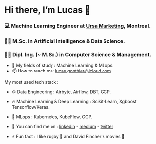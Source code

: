 # Hi there, I’m Lucas 👋 #
### :computer: Machine Learning Engineer at [Ursa Marketing](https://ursa.marketing/en/), Montreal.
### 
### :man_student: M.Sc. in Artificial Intelligence & Data Science. ###
### :man_student: Dipl. Ing. (~ M.Sc.) in Computer Science & Management. ###

- 👀 My fields of study : Machine Learning & MLops.
- 📫 How to reach me: lucas.gonthier@icloud.com

My most used tech stack :
  - :gear: Data Engineering : Airbyte, Airflow, DBT, GCP.
  - :fire: Machine Learning & Deep Learning : Scikit-Learn, Xgboost Tensorflow/Keras.
  - :link: MLops : Kubernetes, KubeFlow, GCP.
  

- :metal: You can find me on : [linkedin](https://www.linkedin.com/in/lucas-gonthier-101/) - [medium](https://medium.com/@lucas.gonthier) - [twitter](https://twitter.com/GonthierLucas4)
- ⚡ Fun fact : I like rugby :rugby_football: and David Fincher's movies :cinema:

<!---
lugonthier/lugonthier is a ✨ special ✨ repository because its `README.md` (this file) appears on your GitHub profile.
You can click the Preview link to take a look at your changes.
--->
